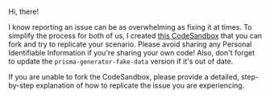 Hi, there!

I know reporting an issue can be as overwhelming as fixing it at times. To simplify the process for both of us, I created [this CodeSandbox](https://codesandbox.io/p/sandbox/prisma-generator-fake-data-example-xplkvs?file=%2Fscript.ts&selection=%5B%7B%22endColumn%22%3A6%2C%22endLineNumber%22%3A38%2C%22startColumn%22%3A6%2C%22startLineNumber%22%3A38%7D%5D) that you can fork and try to replicate your scenario. Please avoid sharing any Personal Identifiable Information if you're sharing your own code! Also, don't forget to update the `prisma-generator-fake-data` version if it's out of date.

If you are unable to fork the CodeSandbox, please provide a detailed, step-by-step explanation of how to replicate the issue you are experiencing.
